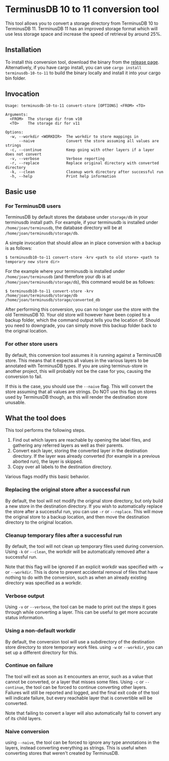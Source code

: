 # TerminusDB 10 to 11 conversion tool

This tool allows you to convert a storage directory from TerminusDB 10
to TerminusDB 11. TerminusDB 11 has an improved storage format which
will use less storage space and increase the speed of retrieval by
around 25%.

## Installation

To install this conversion tool, download the binary from the [release page](https://github.com/terminusdb/terminusdb-10-to-11/releases/tag/v1.0.1). Alternatively, if you have cargo install, you can use `cargo install terminusdb-10-to-11` to build the binary locally and install it into your cargo bin folder.

## Invocation

```
Usage: terminusdb-10-to-11 convert-store [OPTIONS] <FROM> <TO>

Arguments:
  <FROM>  The storage dir from v10
  <TO>    The storage dir for v11

Options:
  -w, --workdir <WORKDIR>  The workdir to store mappings in
      --naive              Convert the store assuming all values are strings
  -c, --continue           Keep going with other layers if a layer does not convert
  -v, --verbose            Verbose reporting
  -r, --replace            Replace original directory with converted directory
  -k, --clean              Cleanup work directory after successful run
  -h, --help               Print help information
```

## Basic use
### For TerminusDB users
TerminusDB by default stores the database under `storage/db` in your terminusdb install path. For example, if your terminusdb is installed under `/home/joan/terminusdb`, the database directory will be at `/home/joan/terminusdb/storage/db`.

A simple invocation that should allow an in place conversion with a
backup is as follows:

```
$ terminusdb10-to-11 convert-store -krv <path to old store> <path to temporary new store dir>
```

For the example where your terminusdb is installed under `/home/joan/terminusdb` (and therefore your db is at `/home/joan/terminusdb/storage/db`), this command would be as follows:
```
$ terminusdb10-to-11 convert-store -krv /home/joan/terminusdb/storage/db /home/joan/terminusdb/storage/converted_db
```


After performing this conversion, you can no longer use the store with the old TerminusDB 10. Your old store will however have been copied to a backup folder, which the command output tells you the location of. Should you need to downgrade, you can simply move this backup folder back to the original location.

### For other store users
By default, this conversion tool assumes it is running against a TerminusDB store. This means that it expects all values in the various layers to be annotated with TerminusDB types. If you are using terminus-store in another project, this will probably not be the case for you, causing the conversion to fail.

If this is the case, you should use the `--naive` flag. This will convert the store assuming that all values are strings. Do NOT use this flag on stores used by TerminusDB though, as this will render the destination store unusable.

## What the tool does
This tool performs the following steps.

1. Find out which layers are reachable by opening the label files, and gathering any referred layers as well as their parents.
2. Convert each layer, storing the converted layer in the destination directory. If the layer was already converted (for example in a previous aborted run), the layer is skipped.
3. Copy over all labels to the destination directory.

Various flags modify this basic behavior.

### Replacing the original store after a successful run
By default, the tool will not modify the original store directory, but only build a new store in the destination directory. If you wish to automatically replace the store after a successful run, you can use `-r` or `--replace`. This will move the original store to a backup location, and then move the destination directory to the original location.

### Cleanup temporary files after a successful run
By default, the tool will not clean up temporary files used during conversion. Using `-k` or `--clean`, the workdir will be automatically removed after a successful run.

Note that this flag will be ignored if an explicit workdir was specified with `-w` or `--workdir`. This is done to prevent accidental removal of files that have nothing to do with the conversion, such as when an already existing directory was specified as a workdir.

### Verbose output
Using `-v` or `--verbose`, the tool can be made to print out the steps it goes through while converting a layer. This can be useful to get more accurate status information.

### Using a non-default workdir
By default, the conversion tool will use a subdirectory of the destination store directory to store temporary work files. using `-w` or `--workdir`, you can set up a different directory for this.

### Continue on failure
The tool will exit as soon as it encounters an error, such as a value that cannot be converted, or a layer that misses some files. Using `-c` or `--continue`, the tool can be forced to continue converting other layers. Failures will still be reported and logged, and the final exit code of the tool will indicate failure, but every reachable layer that is convertible will be converted.

Note that failing to convert a layer will also automatically fail to convert any of its child layers.

### Naive conversion
using `--naive`, the tool can be forced to ignore any type annotations in the layers, instead converting everything as strings. This is useful when converting stores that weren't created by TerminusDB.

